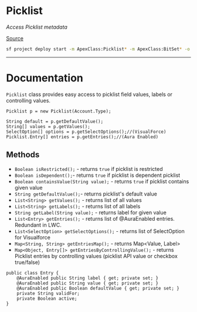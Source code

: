 # Picklist
*Access Picklist metadata*

[Source](https://github.com/pkozuchowski/Apex-Opensource-Library/blob/master/force-app/commons/schema/Picklist.cls)

```bash
sf project deploy start -m ApexClass:Picklist* -m ApexClass:BitSet* -o sfdxOrg
```

---
# Documentation
`Picklist` class provides easy access to picklist field values, labels or controlling values.

```apex | Usage
Picklist p = new Picklist(Account.Type);

String default = p.getDefaultValue();
String[] values = p.getValues();
SelectOption[] options = p.getSelectOptions();//(VisualForce)
Picklist.Entry[] entries = p.getEntries();//(Aura Enabled)
```

## Methods

- `Boolean isRestricted();` - returns `true` if picklist is restricted
- `Boolean isDependent();`- returns `true` if picklist is dependent picklist
- `Boolean containsValue(String value);` - returns `true` if picklist contains given value
- `String getDefaultValue();`- returns picklist's default value
- `List<String> getValues();` - returns list of all values
- `List<String> getLabels();` - returns list of all labels
- `String getLabel(String value);` - returns label for given value
- `List<Entry> getEntries();` - returns list of @AuraEnabled entries. Redundant in LWC.
- `List<SelectOption> getSelectOptions();` - returns list of SelectOption for Visualforce
- `Map<String, String> getEntriesMap();` - returns Map<Value, Label>
- `Map<Object, Entry[]> getEntriesByControllingValue();` - returns Picklist entries by controlling values (picklist API value or checkbox true/false)

```apex | Picklist.Entry class
public class Entry {
	@AuraEnabled public String label { get; private set; }
	@AuraEnabled public String value { get; private set; }
	@AuraEnabled public Boolean defaultValue { get; private set; }
	private String validFor;
	private Boolean active;
}
```